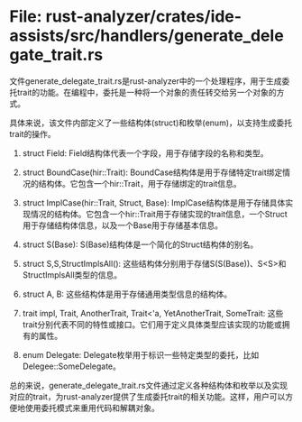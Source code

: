# File: rust-analyzer/crates/ide-assists/src/handlers/generate_delegate_trait.rs

文件generate_delegate_trait.rs是rust-analyzer中的一个处理程序，用于生成委托trait的功能。在编程中，委托是一种将一个对象的责任转交给另一个对象的方式。

具体来说，该文件内部定义了一些结构体(struct)和枚举(enum)，以支持生成委托trait的操作。

1. struct Field:
   Field结构体代表一个字段，用于存储字段的名称和类型。

2. struct BoundCase(hir::Trait):
   BoundCase结构体是用于存储特定trait绑定情况的结构体。它包含一个hir::Trait，用于存储绑定的trait信息。

3. struct ImplCase(hir::Trait, Struct, Base):
   ImplCase结构体是用于存储具体实现情况的结构体。它包含一个hir::Trait用于存储实现的trait信息，一个Struct用于存储结构体信息，以及一个Base用于存储基本信息。

4. struct S(Base):
   S(Base)结构体是一个简化的Struct结构体的别名。

5. struct S,S<T>,StructImplsAll():
   这些结构体分别用于存储S(S(Base))、S<S<T>>和StructImplsAll类型的信息。

6. struct A, B:
   这些结构体是用于存储通用类型信息的结构体。

7. trait impl, Trait, AnotherTrait, Trait<'a, YetAnotherTrait, SomeTrait:
   这些trait分别代表不同的特性或接口。它们用于定义具体类型应该实现的功能或拥有的属性。

8. enum Delegate:
   Delegate枚举用于标识一些特定类型的委托，比如Delegee::SomeDelegate。

总的来说，generate_delegate_trait.rs文件通过定义各种结构体和枚举以及实现对应的trait，为rust-analyzer提供了生成委托trait的相关功能。这样，用户可以方便地使用委托模式来重用代码和解耦对象。

